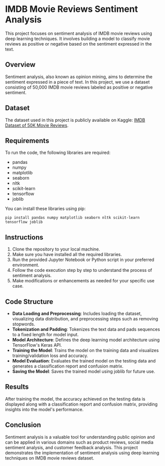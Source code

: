 # IMDB Movie Reviews Sentiment Analysis

This project focuses on sentiment analysis of IMDB movie reviews using deep learning techniques. It involves building a model to classify movie reviews as positive or negative based on the sentiment expressed in the text.

## Overview

Sentiment analysis, also known as opinion mining, aims to determine the sentiment expressed in a piece of text. In this project, we use a dataset consisting of 50,000 IMDB movie reviews labeled as positive or negative sentiment.

## Dataset

The dataset used in this project is publicly available on Kaggle: [IMDB Dataset of 50K Movie Reviews](https://www.kaggle.com/lakshmi25npathi/imdb-dataset-of-50k-movie-reviews).

## Requirements

To run the code, the following libraries are required:
- pandas
- numpy
- matplotlib
- seaborn
- nltk
- scikit-learn
- tensorflow
- joblib

You can install these libraries using pip:

```
pip install pandas numpy matplotlib seaborn nltk scikit-learn tensorflow joblib
```

## Instructions

1. Clone the repository to your local machine.
2. Make sure you have installed all the required libraries.
3. Run the provided Jupyter Notebook or Python script in your preferred environment.
4. Follow the code execution step by step to understand the process of sentiment analysis.
5. Make modifications or enhancements as needed for your specific use case.

## Code Structure

- **Data Loading and Preprocessing**: Includes loading the dataset, visualizing data distribution, and preprocessing steps such as removing stopwords.
- **Tokenization and Padding**: Tokenizes the text data and pads sequences to a fixed length for model input.
- **Model Architecture**: Defines the deep learning model architecture using TensorFlow's Keras API.
- **Training the Model**: Trains the model on the training data and visualizes training/validation loss and accuracy.
- **Model Evaluation**: Evaluates the trained model on the testing data and generates a classification report and confusion matrix.
- **Saving the Model**: Saves the trained model using joblib for future use.

## Results

After training the model, the accuracy achieved on the testing data is displayed along with a classification report and confusion matrix, providing insights into the model's performance.

## Conclusion

Sentiment analysis is a valuable tool for understanding public opinion and can be applied in various domains such as product reviews, social media sentiment analysis, and customer feedback analysis. This project demonstrates the implementation of sentiment analysis using deep learning techniques on IMDB movie reviews dataset.
